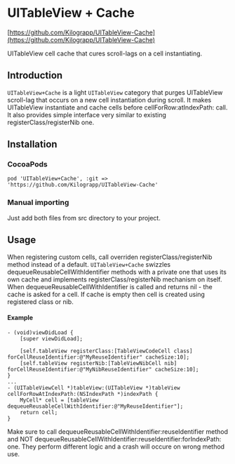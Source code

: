 # UITableView + Cache
[https://github.com/Kilograpp/UITableView-Cache](https://github.com/Kilograpp/UITableView-Cache)

UITableView cell cache that cures scroll-lags on a cell instantiating. 

## Introduction

`UITableView+Cache` is a light `UITableView` category that purges UITableView scroll-lag that occurs on a new cell instantiation during scroll. 
It makes UITableView instantiate and cache cells before cellForRow:atIndexPath: call. It also provides simple interface very similar to existing registerClass/registerNib one. 

## Installation

### CocoaPods

```
pod 'UITableView+Cache', :git => 'https://github.com/Kilograpp/UITableView-Cache'
```

### Manual importing

Just add both files from src directory to your project.


## Usage

When registering custom cells, call overriden registerClass/registerNib method instead of a default. `UITableView+Cache` swizzles dequeueReusableCellWithIdentifier methods with a private one that uses its own cache and implements registerClass/registerNib mechanism on itself. 
When dequeueReusableCellWithIdentifier is called and returns nil - the cache is asked for a cell. If cache is empty then cell is created using registered class or nib.

#### Example

	- (void)viewDidLoad {
		[super viewDidLoad];

		[self.tableView registerClass:[TableViewCodeCell class] forCellReuseIdentifier:@"MyReuseIdentifier" cacheSize:10];
		[self.tableView registerNib:[TableViewNibCell nib] forCellReuseIdentifier:@"MyNibReuseIdentifier" cacheSize:10];
	}
	...
	- (UITableViewCell *)tableView:(UITableView *)tableView cellForRowAtIndexPath:(NSIndexPath *)indexPath {
		MyCell* cell = [tableView dequeueReusableCellWithIdentifier:@"MyReuseIdentifier"];
		return cell;
	}
	
Make sure to call dequeueReusableCellWithIdentifier:reuseIdentifier method and NOT dequeueReusableCellWithIdentifier:reuseIdentifier:forIndexPath: one. They perform different logic and a crash will occure on wrong method use. 

